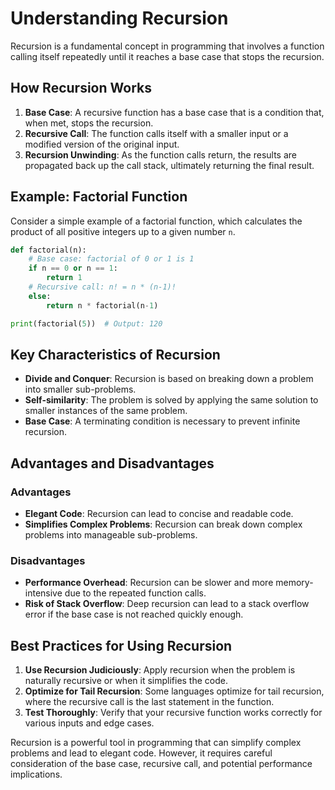 **Understanding Recursion**
==========================

Recursion is a fundamental concept in programming that involves a function calling itself repeatedly until it reaches a base case that stops the recursion.

**How Recursion Works**
------------------------

1. **Base Case**: A recursive function has a base case that is a condition that, when met, stops the recursion.
2. **Recursive Call**: The function calls itself with a smaller input or a modified version of the original input.
3. **Recursion Unwinding**: As the function calls return, the results are propagated back up the call stack, ultimately returning the final result.

**Example: Factorial Function**
-----------------------------

Consider a simple example of a factorial function, which calculates the product of all positive integers up to a given number `n`.

```python
def factorial(n):
    # Base case: factorial of 0 or 1 is 1
    if n == 0 or n == 1:
        return 1
    # Recursive call: n! = n * (n-1)!
    else:
        return n * factorial(n-1)

print(factorial(5))  # Output: 120
```

**Key Characteristics of Recursion**
------------------------------------

*   **Divide and Conquer**: Recursion is based on breaking down a problem into smaller sub-problems.
*   **Self-similarity**: The problem is solved by applying the same solution to smaller instances of the same problem.
*   **Base Case**: A terminating condition is necessary to prevent infinite recursion.

**Advantages and Disadvantages**
------------------------------

### Advantages

*   **Elegant Code**: Recursion can lead to concise and readable code.
*   **Simplifies Complex Problems**: Recursion can break down complex problems into manageable sub-problems.

### Disadvantages

*   **Performance Overhead**: Recursion can be slower and more memory-intensive due to the repeated function calls.
*   **Risk of Stack Overflow**: Deep recursion can lead to a stack overflow error if the base case is not reached quickly enough.

**Best Practices for Using Recursion**
--------------------------------------

1.  **Use Recursion Judiciously**: Apply recursion when the problem is naturally recursive or when it simplifies the code.
2.  **Optimize for Tail Recursion**: Some languages optimize for tail recursion, where the recursive call is the last statement in the function.
3.  **Test Thoroughly**: Verify that your recursive function works correctly for various inputs and edge cases.

Recursion is a powerful tool in programming that can simplify complex problems and lead to elegant code. However, it requires careful consideration of the base case, recursive call, and potential performance implications.